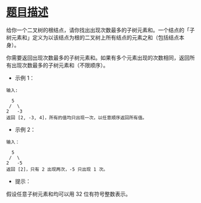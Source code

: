 # [题目描述](https://leetcode-cn.com/problems/most-frequent-subtree-sum/)
给你一个二叉树的根结点，请你找出出现次数最多的子树元素和。一个结点的「子树元素和」定义为以该结点为根的二叉树上所有结点的元素之和（包括结点本身）。

你需要返回出现次数最多的子树元素和。如果有多个元素出现的次数相同，返回所有出现次数最多的子树元素和（不限顺序）。

- 示例 1：
```text
输入:

  5
 /  \
2   -3
返回 [2, -3, 4]，所有的值均只出现一次，以任意顺序返回所有值。
```

- 示例 2：
```text
输入：

  5
 /  \
2   -5
返回 [2]，只有 2 出现两次，-5 只出现 1 次。
```

- 提示：

假设任意子树元素和均可以用 32 位有符号整数表示。
